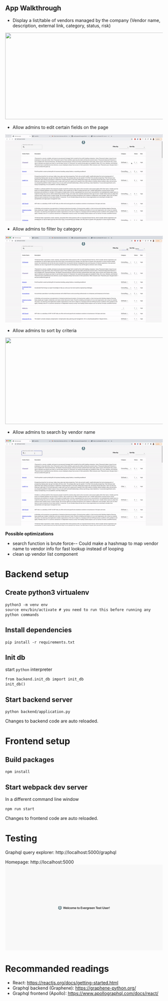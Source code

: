 ## App Walkthrough

* Display a list/table of vendors managed by the company (Vendor name, description, external link, category, status, risk)
<img width="600px" height="277px" src="./demo/evergreen_demo_table.gif">

* Allow admins to edit certain fields on the page
<img width="600px" height="277px" src="./demo/evergreen_demo_edit.gif">

* Allow admins to filter by category
<img width="600px" height="277px" src="./demo/evergreen_demo_filter.gif">

* Allow admins to sort by criteria
<img width="600px" height="277px" src="./demo/evergreen_demo_sort.gif">

* Allow admins to search by vendor name
<img width="600px" height="277px" src="./demo/evergreen_demo_search.gif">

**Possible optimizations**
* search function is brute force-- Could make a hashmap to map vendor name to vendor info for fast lookup instead of looping
* clean up vendor list component

# Backend setup
## Create python3 virtualenv
```
python3 -m venv env
source env/bin/activate # you need to run this before running any python commands
```

## Install dependencies
```
pip install -r requirements.txt
```

## Init db
start `python` interpreter
```
from backend.init_db import init_db
init_db()
```

## Start backend server
```
python backend/application.py
```
Changes to backend code are auto reloaded.

# Frontend setup
## Build packages
```
npm install
```

## Start webpack dev server
In a different command line window
```
npm run start
```
Changes to frontend code are auto reloaded.

# Testing
Graphql query explorer: http://localhost:5000/graphql

Homepage: http://localhost:5000
![Screenshot](sample-screenshot1.png)


# Recommanded readings
- React: https://reactjs.org/docs/getting-started.html
- Graphql backend (Graphene): https://graphene-python.org/
- Graphql frontend (Apollo): https://www.apollographql.com/docs/react/
